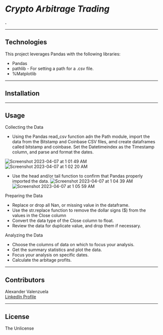 # *Crypto Arbitrage Trading* 
**.**

---
## Technologies
This project leverages Pandas with the following libraries:
* Pandas
* pathlib - For setting a path for a .csv file.
* %Matplotlib

---
## Installation 
 

---
## Usage

Collecting the Data
* Using the Pandas read_csv function adn the Path module, import the data from the Bitstamp and Coinbase CSV files, amd create dataframes called bitstamp and coinbase.  Set the Datetimeindex as the Timestamp column, and parse and format the dates.  

![Screenshot 2023-04-07 at 1 01 49 AM](https://user-images.githubusercontent.com/111409358/230568569-fcaa01db-fb76-4a2a-bf33-717640c787da.png)
![Screenshot 2023-04-07 at 1 02 20 AM](https://user-images.githubusercontent.com/111409358/230568659-b07dae2b-f59e-4c94-b6cb-1d4189b6f38d.png)


* Use the head and/or tail function to confirm that Pandas properly imported the data.
![Screenshot 2023-04-07 at 1 04 39 AM](https://user-images.githubusercontent.com/111409358/230569142-94e08449-7e82-4225-a9e7-dbb2fa194b95.png)
![Screenshot 2023-04-07 at 1 05 59 AM](https://user-images.githubusercontent.com/111409358/230569241-2939bd0d-c8d5-44b2-8528-c7a7c6fef6dd.png)



Preparing the Data
* Replace or drop all Nan, or missing value in the dataframe.
* Use the str.replace function to remove the dollar signs ($) from the values in the Close column
* Convert the data type of the Close column to float.
* Review the data for duplicate value, and drop them if necessary.

Analyzing the Data
* Choose the columns of data on which to focus your analysis.
* Get the summary statistics and plot the data.
* Focus your analysis on specific dates.
* Calculate the arbitage profits.

---
## Contributors
Alexander Valenzuela<br>
[LinkedIn Profile](<https://www.linkedin.com/in/alex-valenzuela-97826842/>)

---
## License
The Unlicense

